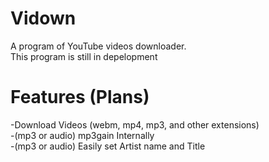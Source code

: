 # Vidown
A program of YouTube videos downloader.<br>
This program is still in depelopment

# Features (Plans)
-Download Videos (webm, mp4, mp3, and other extensions)<br>
-(mp3 or audio) mp3gain Internally<br>
-(mp3 or audio) Easily set Artist name and Title<br>
